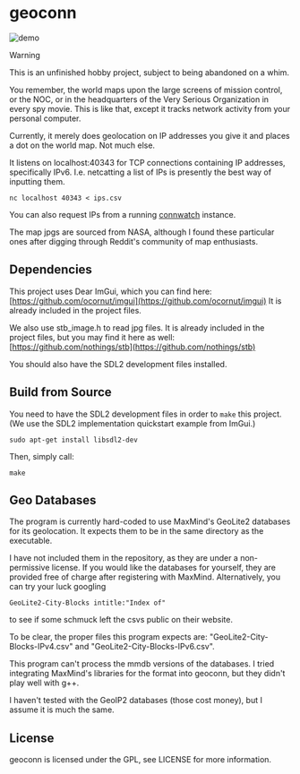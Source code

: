 # geoconn

![demo](./demo.gif)

> [!WARNING]
> This is an unfinished hobby project, subject to being abandoned on a whim.

You remember, the world maps upon the large screens of mission control, or the NOC, or in the headquarters of the Very Serious Organization in every spy movie.
This is like that, except it tracks network activity from your personal computer.

Currently, it merely does geolocation on IP addresses you give it and places a dot on the world map.
Not much else.

It listens on localhost:40343 for TCP connections containing IP addresses, specifically IPv6.
I.e. netcatting a list of IPs is presently the best way of inputting them.
```
nc localhost 40343 < ips.csv
```

You can also request IPs from a running [connwatch](https://github.com/FallibleVagrant/connwatch) instance.

The map jpgs are sourced from NASA, although I found these particular ones after digging through Reddit's community of map enthusiasts.

## Dependencies
This project uses Dear ImGui, which you can find here:
[https://github.com/ocornut/imgui](https://github.com/ocornut/imgui)
It is already included in the project files.

We also use stb_image.h to read jpg files.
It is already included in the project files,
but you may find it here as well:
[https://github.com/nothings/stb](https://github.com/nothings/stb)

You should also have the SDL2 development files installed.

## Build from Source

You need to have the SDL2 development files in order to `make` this project.
(We use the SDL2 implementation quickstart example from ImGui.)
```
sudo apt-get install libsdl2-dev
```
Then, simply call:
```
make
```

## Geo Databases
The program is currently hard-coded to use MaxMind's GeoLite2 databases for its geolocation.
It expects them to be in the same directory as the executable.

I have not included them in the repository, as they are under a non-permissive license.
If you would like the databases for yourself, they are provided free of charge after registering with MaxMind.
Alternatively, you can try your luck googling
```
GeoLite2-City-Blocks intitle:"Index of"
```
to see if some schmuck left the csvs public on their website.

To be clear, the proper files this program expects are:
"GeoLite2-City-Blocks-IPv4.csv"
and
"GeoLite2-City-Blocks-IPv6.csv".

This program can't process the mmdb versions of the databases.
I tried integrating MaxMind's libraries for the format into geoconn,
but they didn't play well with g++.

I haven't tested with the GeoIP2 databases (those cost money), but I assume it is much the same.

## License
geoconn is licensed under the GPL, see LICENSE for more information.
